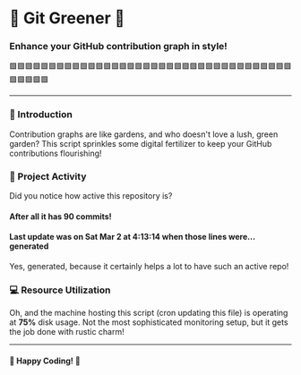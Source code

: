 # 🌱 Git Greener 🌿
### Enhance your GitHub contribution graph in style!
🟩🟩🟩🟩🟩🟩🟩🟩🟩🟩🟩🟩🟩🟩🟩🟩🟩🟩🟩🟩🟩🟩🟩🟩🟩🟩🟩🟩🟩🟩🟩🟩🟩🟩🟩🟩🟩🟩🟩🟩🟩

---

### 🎨 Introduction
Contribution graphs are like gardens, and who doesn't love a lush, green garden? This script sprinkles some digital fertilizer to keep your GitHub contributions flourishing!

### 🚀 Project Activity
Did you notice how active this repository is?
#### After all it has 90 commits!

#### Last update was on Sat Mar 2 at 4:13:14 when those lines were... generated

Yes, generated, because it certainly helps a lot to have such an active repo!

### 💻 Resource Utilization
Oh, and the machine hosting this script (cron updating this file) is operating at **75%** disk usage.
Not the most sophisticated monitoring setup, but it gets the job done with rustic charm!

---

#### 🌟 Happy Coding! 🌟
